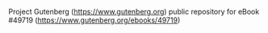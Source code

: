 Project Gutenberg (https://www.gutenberg.org) public repository for eBook #49719 (https://www.gutenberg.org/ebooks/49719)
